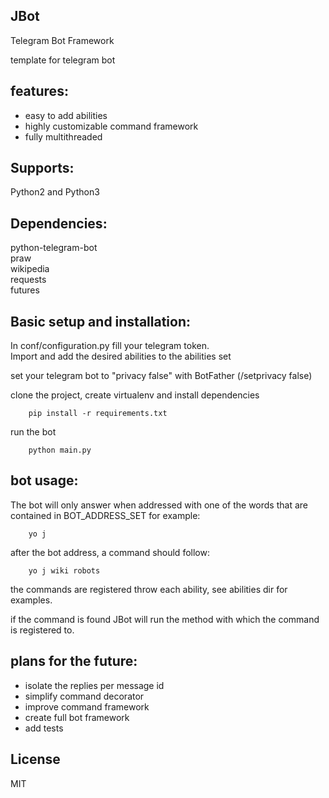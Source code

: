 JBot
----
Telegram Bot Framework

template for telegram bot


features:
---------
 * easy to add abilities
 * highly customizable command framework
 * fully multithreaded

Supports:
--------
Python2 and Python3

Dependencies:
-------------
python-telegram-bot  
praw  
wikipedia  
requests  
futures

Basic setup and installation:
-----------------------------
 In conf/configuration.py fill your telegram token.  
 Import and add the desired abilities to the abilities set

 set your telegram bot to "privacy false" with BotFather (/setprivacy false)

 clone the project, create virtualenv and install dependencies  
 
        pip install -r requirements.txt
 run the bot
 
        python main.py

bot usage:
----------

The bot will only answer when addressed with one of the words that are contained in BOT_ADDRESS_SET
for example:  

        yo j

after the bot address, a command should follow:

        yo j wiki robots

the commands are registered throw each ability, see abilities dir for examples.

if the command is found JBot will run the method with which the command is registered to.


plans for the future:
---------------------
 * isolate the replies per message id
 * simplify command decorator
 * improve command framework
 * create full bot framework
 * add tests
 
  
License
----

MIT
